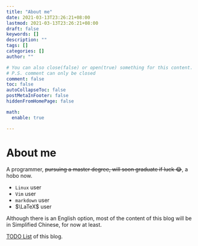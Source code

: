 ```yaml
---
title: "About me"
date: 2021-03-13T23:26:21+08:00
lastmod: 2021-03-13T23:26:21+08:00
draft: false
keywords: []
description: ""
tags: []
categories: []
author: ""

# You can also close(false) or open(true) something for this content.
# P.S. comment can only be closed
comment: false
toc: false
autoCollapseToc: false
postMetaInFooter: false
hiddenFromHomePage: false

math:
  enable: true

---
```


<!--more-->

# About me

A programmer, ~~pursuing a master degree, will soon graduate if luck :joy:~~, a hobo now.

- `Linux` user
- `Vim` user
- `markdown` user
- $\LaTeX$ user

Although there is an English option, most of the content of this blog will be in Simplified Chinese, for now at least.

[TODO List](../../test/todo/) of this blog.
